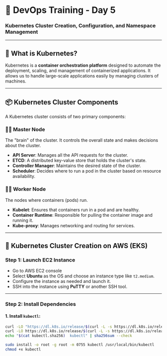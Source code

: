 # 🚀 DevOps Training - Day 5  
### Kubernetes Cluster Creation, Configuration, and Namespace Management

---

## 🐳 What is Kubernetes?

Kubernetes is a **container orchestration platform** designed to automate the deployment, scaling, and management of containerized applications. It allows us to handle large-scale applications easily by managing clusters of machines.

---

## 📦 Kubernetes Cluster Components

A Kubernetes cluster consists of two primary components:

### 🧑‍💻 Master Node
The "brain" of the cluster. It controls the overall state and makes decisions about the cluster.

- **API Server**: Manages all the API requests for the cluster.
- **ETCD**: A distributed key-value store that holds the cluster's state.
- **Controller Manager**: Maintains the desired state of the cluster.
- **Scheduler**: Decides where to run a pod in the cluster based on resource availability.

### 🧑‍🏭 Worker Node
The nodes where containers (pods) run.

- **Kubelet**: Ensures that containers run in a pod and are healthy.
- **Container Runtime**: Responsible for pulling the container image and running it.
- **Kube-proxy**: Manages networking and routing for services.

---

## 🔧 Kubernetes Cluster Creation on AWS (EKS)

### Step 1: Launch EC2 Instance
- Go to AWS EC2 console
- Select **Ubuntu** as the OS and choose an instance type like `t2.medium`.
- Configure the instance as needed and launch it.
- SSH into the instance using **PuTTY** or another SSH tool.

---

### Step 2: Install Dependencies

#### 1. Install `kubectl`:

```bash
curl -LO "https://dl.k8s.io/release/$(curl -L -s https://dl.k8s.io/release/stable.txt)/bin/linux/amd64/kubectl"
curl -LO https://dl.k8s.io/release/$(curl -L -s https://dl.k8s.io/release/stable.txt)/bin/linux/amd64/kubectl.sha256
echo "$(cat kubectl.sha256)  kubectl" | sha256sum --check

sudo install -o root -g root -m 0755 kubectl /usr/local/bin/kubectl
chmod +x kubectl
